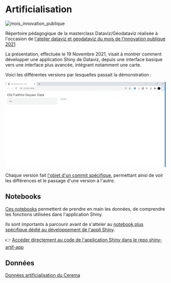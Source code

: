 # Artificialisation

![mois_innovation_publique](https://www.ssi.gouv.fr/uploads/2020/11/mois-de-linnovation-publique.png)

Répertoire pédagogique de la masterclass Dataviz/Géodataviz réalisée à l'occasion de [l'atelier dataviz et geodataviz du mois de l'innovation publique 2021](https://www.modernisation.gouv.fr/mois-de-linnovation-publique/le-mois-du-numerique-au-cerema-le-numerique-au-service-de-lexpertise)

La présentation, effectuée le 19 Novembre 2021, visait à montrer comment développer une application Shiny de Dataviz, depuis une interface basique vers une interface plus avancée, intégrant notamment une carte.

Voici les différentes versions par lesquelles passait la démonstration :

![](notebooks/files/shinyapp/gif/animation-compressed.gif)

Chaque version fait [l'objet d'un commit spécifique](https://github.com/datagistips/shiny-artif-app/commits/master), permettant ainsi de voir les différences et le passage d'une version à l'autre.

## Notebooks
[Ces notebooks](notebooks/README.md) permettent de prendre en main les données, de comprendre les fonctions utilisées dans l'application Shiny.

Ils sont importants à parcourir avant de s'atteler au [notebook plus spécifique dédié au développement de l'appli Shiny](notebooks/8-notebook-shiny.Rmd).

👉 [Accéder directement au code de l'application Shiny dans le repo shiny-artif-app](https://github.com/datagistips/shiny-artif-app/)

## Données
[Données artificialisation du Cerema](DATA.md)

